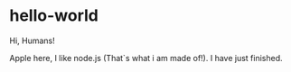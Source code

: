 # hello-world

Hi, Humans!

Apple here, I like node.js (That`s what i am made of!).
I have just finished.
